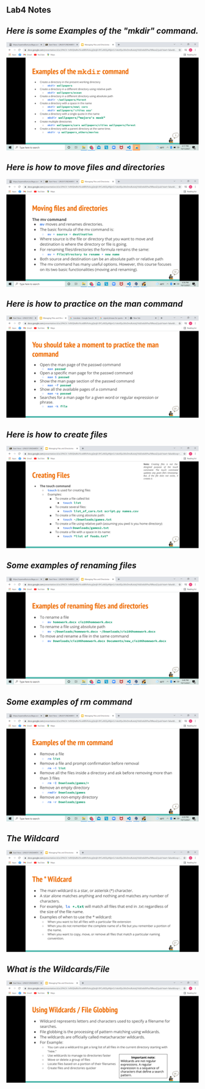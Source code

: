 **Lab4 Notes**
-------------------
*Here is some Examples of the "mkdir" command.*
----------------------------------------------
![imgs](../imgs/image1.png)

*Here is how to move files and directories*
-------------------------------------------
![imgs](../imgs/image2.png)

*Here is how to practice on the man command*
--------------------------------------------
![imgs](../imgs/image3.png)

*Here is how to create files*
----------------------------
![imgs](../imgs/image4.png)

*Some examples of renaming files*
---------------------------------
![imgs](../imgs/image5.png)

*Some examples of rm command*
-----------------------------
![imgs](../imgs/image6.png)

*The Wildcard*
--------------
![imgs](../imgs/image7.png)

*What is the Wildcards/File*
---------------------------
![imgs](../imgs/image8.png)